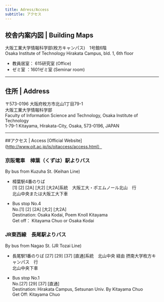 ```yaml
---
title: Adress/Access
subtitle: アクセス
---
```


## 校舎内案内図 | Building Maps
大阪工業大学情報科学部(枚方キャンパス)　1号館6階  
Osaka Institute of Technology Hirakata Campus, bld. 1, 6th floor  
- 教員居室： 615研究室 (Office)
- ゼミ室     ：1601ゼミ室 (Seminar room)

***

## 住所 | Address
〒573-0196 大阪府枚方市北山1丁目79-1    
大阪工業大学情報科学部  
Faculty of Information Science and Technology, Osaka Institute of Technology  
1-79-1 Kitayama, Hirakata-City, Osaka, 573-0196, JAPAN  

***

##アクセス | Access
[Official Website](http://www.oit.ac.jp/is/oitaccess/access.html）

### 京阪電車　樟葉（くずは）駅よりバス  
By bus from Kuzuha St. (Keihan Line)  

- 樟葉駅4番のりば  
[1] [2] [2A] [大2] [大2A]系統　大阪工大・ポエムノール北山　行  
北山中央または大阪工大下車

- Bus stop No.4  
No.[1] [2] [2A] [大2] [大2A]  
Destination: Osaka Kodai, Poem Knoll Kitayama  
Get off： Kitayama Chuo or Osaka Kodai  

### JR東西線　長尾駅よりバス  
By bus from Nagao St. (JR Tozai Line)

- 長尾駅1番のりば
[27] [29] [37] [直通]系統　北山中央 経由 摂南大学枚方キャンパス　行  
北山中央下車  

- Bus stop No.1  
No.[27] [29] [37] [直通]  
Destination: Hirakata Campus, Setsunan Univ. By Kitayama Chuo  
Get Off: Kitayama Chuo  
